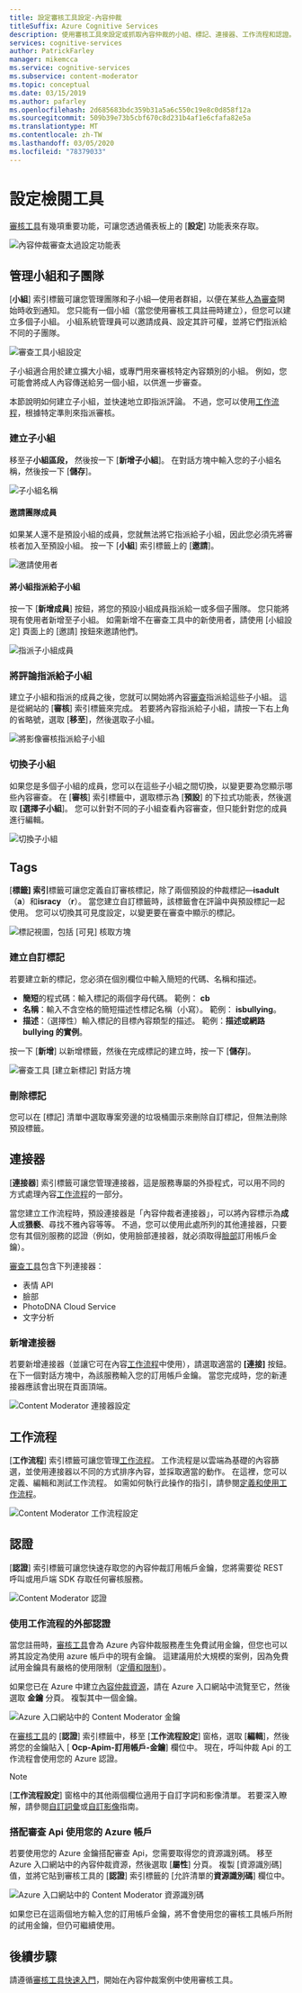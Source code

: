 ```yaml
---
title: 設定審核工具設定-內容仲裁
titleSuffix: Azure Cognitive Services
description: 使用審核工具來設定或抓取內容仲裁的小組、標記、連接器、工作流程和認證。
services: cognitive-services
author: PatrickFarley
manager: mikemcca
ms.service: cognitive-services
ms.subservice: content-moderator
ms.topic: conceptual
ms.date: 03/15/2019
ms.author: pafarley
ms.openlocfilehash: 2d685683bdc359b31a5a6c550c19e8c0d858f12a
ms.sourcegitcommit: 509b39e73b5cbf670c8d231b4af1e6cfafa82e5a
ms.translationtype: MT
ms.contentlocale: zh-TW
ms.lasthandoff: 03/05/2020
ms.locfileid: "78379033"
---
```

# <a name="configure-the-review-tool"></a>設定檢閱工具

[審核工具](https://contentmoderator.cognitive.microsoft.com)有幾項重要功能，可讓您透過儀表板上的 [**設定**] 功能表來存取。

![內容仲裁審查太過設定功能表](images/settings-1.png)

## <a name="manage-team-and-subteams"></a>管理小組和子團隊

[**小組**] 索引標籤可讓您管理團隊和子小組&mdash;使用者群組，以便在某些[人為審查](../review-api.md#reviews)開始時收到通知。 您只能有一個小組（當您使用審核工具註冊時建立），但您可以建立多個子小組。 小組系統管理員可以邀請成員、設定其許可權，並將它們指派給不同的子團隊。

![審查工具小組設定](images/settings-2-team.png)

子小組適合用於建立擴大小組，或專門用來審核特定內容類別的小組。 例如，您可能會將成人內容傳送給另一個小組，以供進一步審查。

本節說明如何建立子小組，並快速地立即指派評論。 不過，您可以使用[工作流程](workflows.md)，根據特定準則來指派審核。

### <a name="create-a-subteam"></a>建立子小組

移至子**小組區段，** 然後按一下 [**新增子小組**]。 在對話方塊中輸入您的子小組名稱，然後按一下 [**儲存**]。

![子小組名稱](images/1-Teams-2.PNG)

#### <a name="invite-teammates"></a>邀請團隊成員

如果某人還不是預設小組的成員，您就無法將它指派給子小組，因此您必須先將審核者加入至預設小組。 按一下 [**小組**] 索引標籤上的 [**邀請**]。

![邀請使用者](images/invite-users.png)

#### <a name="assign-teammates-to-subteam"></a>將小組指派給子小組

按一下 [**新增成員**] 按鈕，將您的預設小組成員指派給一或多個子團隊。 您只能將現有使用者新增至子小組。 如需新增不在審查工具中的新使用者，請使用 [小組設定] 頁面上的 [邀請] 按鈕來邀請他們。

![指派子小組成員](images/1-Teams-3.PNG)

### <a name="assign-reviews-to-subteams"></a>將評論指派給子小組

建立子小組和指派的成員之後，您就可以開始將內容[審查](../review-api.md#reviews)指派給這些子小組。 這是從網站的 [**審核**] 索引標籤來完成。
若要將內容指派給子小組，請按一下右上角的省略號，選取 [**移至**]，然後選取子小組。

![將影像審核指派給子小組](images/3-review-image-subteam-1.png)

### <a name="switch-between-subteams"></a>切換子小組

如果您是多個子小組的成員，您可以在這些子小組之間切換，以變更要為您顯示哪些內容審查。 在 [**審核**] 索引標籤中，選取標示為 [**預設**] 的下拉式功能表，然後選取 **[選擇子小組**]。 您可以針對不同的子小組查看內容審查，但只能針對您的成員進行編輯。

![切換子小組](images/3-review-image-subteam-2.png)

## <a name="tags"></a>Tags

[**標籤] 索引**標籤可讓您定義自訂審核標記，除了兩個預設的仲裁標記&mdash;**isadult** （**a**）和**isracy** （**r**）。 當您建立自訂標籤時，該標籤會在評論中與預設標記一起使用。 您可以切換其可見度設定，以變更要在審查中顯示的標記。

![標記視圖，包括 [可見] 核取方塊](images/tags-4-disable.png)

### <a name="create-custom-tags"></a>建立自訂標記

若要建立新的標記，您必須在個別欄位中輸入簡短的代碼、名稱和描述。

- **簡短**的程式碼：輸入標記的兩個字母代碼。 範例： **cb**
- **名稱**：輸入不含空格的簡短描述性標記名稱（小寫）。 範例： **isbullying**。
- **描述**：（選擇性）輸入標記的目標內容類型的描述。 範例：**描述或網路 bullying 的實例**。

按一下 [**新增**] 以新增標籤，然後在完成標記的建立時，按一下 [**儲存**]。

![審查工具 [建立新標記] 對話方塊](images/settings-3-tags.png)

### <a name="delete-tags"></a>刪除標記

您可以在 [標記] 清單中選取專案旁邊的垃圾桶圖示來刪除自訂標記，但無法刪除預設標籤。

## <a name="connectors"></a>連接器

[**連接器**] 索引標籤可讓您管理連接器，這是服務專屬的外掛程式，可以用不同的方式處理內容[工作流程](../review-api.md#workflows)的一部分。

當您建立工作流程時，預設連接器是「內容仲裁者連接器」，可以將內容標示為**成人**或**猥褻**、尋找不雅內容等等。 不過，您可以使用此處所列的其他連接器，只要您有其個別服務的認證（例如，使用臉部連接器，就必須取得[臉部](https://docs.microsoft.com/azure/cognitive-services/face/overview)訂用帳戶金鑰）。

[審查工具](./human-in-the-loop.md)包含下列連接器：

- 表情 API
- 臉部
- PhotoDNA Cloud Service
- 文字分析

### <a name="add-a-connector"></a>新增連接器

若要新增連接器（並讓它可在內容[工作流程](../review-api.md#workflows)中使用），請選取適當的 **[連接]** 按鈕。 在下一個對話方塊中，為該服務輸入您的訂用帳戶金鑰。 當您完成時，您的新連接器應該會出現在頁面頂端。

![Content Moderator 連接器設定](images/settings-4-connectors.png)

## <a name="workflows"></a>工作流程

[**工作流程**] 索引標籤可讓您管理[工作流程](../review-api.md#workflows)。 工作流程是以雲端為基礎的內容篩選，並使用連接器以不同的方式排序內容，並採取適當的動作。 在這裡，您可以定義、編輯和測試工作流程。 如需如何執行此操作的指引，請參閱[定義和使用工作流程](Workflows.md)。

![Content Moderator 工作流程設定](images/settings-5-workflows.png)

## <a name="credentials"></a>認證

[**認證**] 索引標籤可讓您快速存取您的內容仲裁訂用帳戶金鑰，您將需要從 REST 呼叫或用戶端 SDK 存取任何審核服務。

![Content Moderator 認證](images/settings-6-credentials.png)

### <a name="use-external-credentials-for-workflows"></a>使用工作流程的外部認證

當您註冊時，[審核工具](https://contentmoderator.cognitive.microsoft.com)會為 Azure 內容仲裁服務產生免費試用金鑰，但您也可以將其設定為使用 azure 帳戶中的現有金鑰。 這建議用於大規模的案例，因為免費試用金鑰具有嚴格的使用限制（[定價和限制](https://azure.microsoft.com/pricing/details/cognitive-services/content-moderator/)）。

如果您已在 Azure 中建立[內容仲裁資源](https://ms.portal.azure.com/#create/Microsoft.CognitiveServicesContentModerator)，請在 Azure 入口網站中流覽至它，然後選取 **金鑰** 分頁。 複製其中一個金鑰。

![Azure 入口網站中的 Content Moderator 金鑰](images/credentials-azure-portal-keys.PNG)

在[審核工具](https://contentmoderator.cognitive.microsoft.com)的 [**認證**] 索引標籤中，移至 [**工作流程設定**] 窗格，選取 [**編輯**]，然後將您的金鑰貼入 [ **Ocp-Apim-訂用帳戶-金鑰**] 欄位中。 現在，呼叫仲裁 Api 的工作流程會使用您的 Azure 認證。

> [!NOTE]
> [**工作流程設定**] 窗格中的其他兩個欄位適用于自訂字詞和影像清單。 若要深入瞭解，請參閱[自訂詞彙](../try-terms-list-api.md)或[自訂影像](../try-image-list-api.md)指南。

### <a name="use-your-azure-account-with-the-review-apis"></a>搭配審查 Api 使用您的 Azure 帳戶

若要使用您的 Azure 金鑰搭配審查 Api，您需要取得您的資源識別碼。 移至 Azure 入口網站中的內容仲裁資源，然後選取 [**屬性**] 分頁。 複製 [資源識別碼] 值，並將它貼到審核工具的 [**認證**] 索引標籤的 [允許清單的**資源識別碼**] 欄位中。

![Azure 入口網站中的 Content Moderator 資源識別碼](images/credentials-azure-portal-resourceid.PNG)

如果您已在這兩個地方輸入您的訂用帳戶金鑰，將不會使用您的審核工具帳戶所附的試用金鑰，但仍可繼續使用。

## <a name="next-steps"></a>後續步驟

請遵循[審核工具快速入門](../quick-start.md)，開始在內容仲裁案例中使用審核工具。
